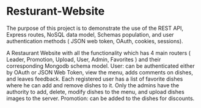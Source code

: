 # Resturant-Website
The purpose of this project is to demonstrate the use of the REST API, Express routes, NoSQL data model, Schemas population, and user authentication methods ( JSON web token, OAuth, cookies, sessions). 

A Restaurant Website with all the functionality which has 4 main routers ( Leader, Promotion, Upload, User, Admin, Favorites ) and their corresponding Mongodb schema model. 
User: can be authenticated either by OAuth or JSON Web Token,  view the menu, adds comments on dishes, and leaves feedback. Each registered user has a list of favorite dishes where he can add and remove dishes to it. 
Only the admins have the authority to add, delete, modify dishes to the menu, and upload dishes images to the server. 
Promotion: can be added to the dishes for discounts.

